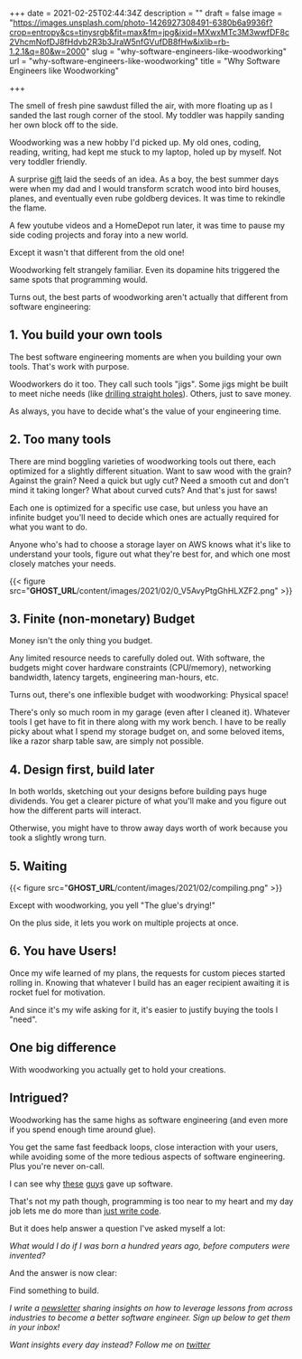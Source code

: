 +++
date = 2021-02-25T02:44:34Z
description = ""
draft = false
image = "https://images.unsplash.com/photo-1426927308491-6380b6a9936f?crop=entropy&cs=tinysrgb&fit=max&fm=jpg&ixid=MXwxMTc3M3wwfDF8c2VhcmNofDJ8fHdvb2R3b3JraW5nfGVufDB8fHw&ixlib=rb-1.2.1&q=80&w=2000"
slug = "why-software-engineers-like-woodworking"
url = "why-software-engineers-like-woodworking"
title = "Why Software Engineers like Woodworking"

+++


The smell of fresh pine sawdust filled the air, with more floating up as I sanded the last rough corner of the stool. My toddler was happily sanding her own block off to the side.

Woodworking was a new hobby I'd picked up. My old ones, coding, reading, writing, had kept me stuck to my laptop, holed up by myself. Not very toddler friendly.

A surprise [gift](https://www.amazon.com/Decker-Junior-Workbench-Workshop-Realistic/dp/B0016DE80I) laid the seeds of an idea. As a boy, the best summer days were when my dad and I would transform scratch wood into bird houses, planes, and eventually even rube goldberg devices. It was time to rekindle the flame.

A few youtube videos and a HomeDepot run later, it was time to pause my side coding projects and foray into a new world.

Except it wasn't that different from the old one!

Woodworking felt strangely familiar. Even its dopamine hits triggered the same spots that programming would.

Turns out, the best parts of woodworking aren't actually that different from software engineering:

## 1. You build your own tools

The best software engineering moments are when you building your own tools. That's work with purpose.

Woodworkers do it too. They call such tools "jigs".  Some jigs might be built to meet niche needs (like [drilling straight holes](https://www.youtube.com/watch?v=e1tqN65yRaQ)). Others, just to save money.

As always, you have to decide what's the value of your engineering time.

## 2. Too many tools

There are mind boggling varieties of woodworking tools out there, each optimized for a slightly different situation. Want to saw wood with the grain? Against the grain? Need a quick but ugly cut? Need a smooth cut and don't mind it taking longer? What about curved cuts? And that's just for saws!

Each one is optimized for a specific use case, but unless you have an infinite budget you'll need to decide which ones are actually required for what you want to do.

Anyone who's had to choose a storage layer on AWS knows what it's like to understand your tools, figure out what they're best for, and which one most closely matches your needs.

{{< figure src="__GHOST_URL__/content/images/2021/02/0_V5AvyPtgGhHLXZF2.png" >}}

## 3. Finite (non-monetary) Budget

Money isn't the only thing you budget.

Any limited resource needs to carefully doled out. With software, the budgets might cover hardware constraints (CPU/memory), networking bandwidth, latency targets, engineering man-hours, etc.

Turns out, there's one inflexible budget with woodworking: Physical space!

There's only so much room in my garage (even after I cleaned it). Whatever tools I get have to fit in there along with my work bench. I have to be really picky about what I spend my storage budget on, and some beloved items, like a razor sharp table saw, are simply not possible.

## 4. Design first, build later

In both worlds, sketching out your designs before building pays huge dividends. You get a clearer picture of what you'll make and you figure out how the different parts will interact.

Otherwise, you might have to throw away days worth of work because you took a slightly wrong turn.

## 5. Waiting

{{< figure src="__GHOST_URL__/content/images/2021/02/compiling.png" >}}

Except with woodworking, you yell "The glue's drying!"

On the plus side, it lets you work on multiple projects at once.

## 6. You have Users!

Once my wife learned of my plans, the requests for custom pieces started rolling in.  Knowing that whatever I build has an eager recipient awaiting it is rocket fuel for motivation.

And since it's my wife asking for it, it's easier to justify buying the tools I "need".

## One big difference

With woodworking you actually get to hold your creations.

## Intrigued?

Woodworking has the same highs as software engineering (and even more if you spend enough time around glue).

You get the same fast feedback loops, close interaction with your users, while avoiding some of the more tedious aspects of software engineering. Plus you're never on-call.

I can see why [these](https://www.reddit.com/r/woodworking/comments/2mu7i4/how_many_of_you_guys_have_quit_your_day_job_to/cm7pppq?utm_source=share&utm_medium=web2x&context=3)  [guys](https://news.ycombinator.com/item?id=24541964) gave up software.

That's not my path though, programming is too near to my heart and my day job lets me do more than [just write code](__GHOST_URL__/blog/whats-it-like-as-a-senior-engineer/).

But it does help answer a question I've asked myself a lot:

_What would I do if I was born a hundred years ago, before computers were invented?_

And the answer is now clear:

Find something to build.

_I write a [newsletter](__GHOST_URL__/newsletter/) sharing insights on how to leverage lessons from across industries to become a better software engineer. Sign up below to get them in your inbox!_

_Want insights every day instead? Follow me on [twitter](https://twitter.com/zainrzv)_

